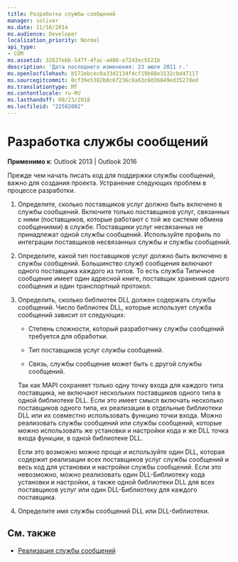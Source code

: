 ```yaml
---
title: Разработка службы сообщений
manager: soliver
ms.date: 11/16/2014
ms.audience: Developer
localization_priority: Normal
api_type:
- COM
ms.assetid: 32627ebb-547f-4fac-a406-e7243ec5521b
description: 'Дата последнего изменения: 23 июля 2011 г.'
ms.openlocfilehash: b572ebcec0a33d2134f4cf19b88e3132cbd47117
ms.sourcegitcommit: 0cf39e5382b8c6f236c8a63c6036849ed3527ded
ms.translationtype: MT
ms.contentlocale: ru-RU
ms.lasthandoff: 08/23/2018
ms.locfileid: "22582002"
---
```

# <a name="designing-a-message-service"></a>Разработка службы сообщений

**Применимо к**: Outlook 2013 | Outlook 2016 
  
Прежде чем начать писать код для поддержки службы сообщений, важно для создания проекта. Устранение следующих проблем в процессе разработки.
  
1. Определите, сколько поставщиков услуг должно быть включено в службы сообщений. Включите только поставщиков услуг, связанных с ними (поставщиков, которые работают с той же системе обмена сообщениями) в службе. Поставщики услуг несвязанных не принадлежат одной службы сообщений. Используйте профиль по интеграции поставщиков несвязанных службы и службы сообщений.
    
2. Определите, какой тип поставщиков услуг должно быть включено в службы сообщений. Большинство служб сообщения включают одного поставщика каждого из типов. То есть служба Типичное сообщение имеет один адресной книге, поставщик хранения одного сообщения и один транспортный протокол.
    
3. Определить, сколько библиотек DLL должен содержать службы сообщений. Число библиотек DLL, которые использует служба сообщений зависит от следующих:
    
   - Степень сложности, который разработчику службы сообщений требуется для обработки.
    
   - Тип поставщиков услуг службы сообщений.
    
   - Связь, службы сообщение может быть с другой службы сообщений.
    
   Так как MAPI сохраняет только одну точку входа для каждого типа поставщика, не включают нескольких поставщиков одного типа в одной библиотеке DLL. Если это имеет смысл включать несколько поставщиков одного типа, их реализации в отдельные библиотеки DLL или их совместно использовать функцию точки входа. Можно реализовать службы сообщений или службы сообщений, которые можно использовать же установки и настройки кода и же DLL точка входа функции, в одной библиотеке DLL.
    
   Если это возможно можно проще и используйте один DLL, которая содержит реализации всех поставщиков услуг службы сообщений и весь код для установки и настройки службы сообщений. Если это невозможно, можно реализовать один DLL-Библиотеку кода установки и настройки, а также одной библиотеки DLL для всех поставщиков услуг или один DLL-Библиотеку для каждого поставщика.
    
4. Определите имя службы сообщений DLL или DLL-библиотеки. 
    
## <a name="see-also"></a>См. также

- [Реализация службы сообщений](message-service-implementation.md)

